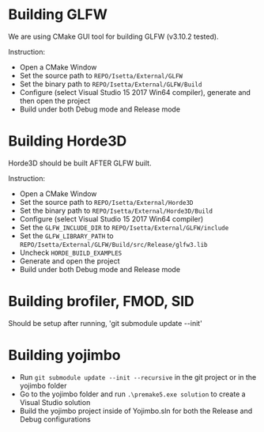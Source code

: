 # Building GLFW

We are using CMake GUI tool for building GLFW (v3.10.2 tested).

Instruction:
- Open a CMake Window
- Set the source path to `REPO/Isetta/External/GLFW`
- Set the binary path to `REPO/Isetta/External/GLFW/Build`
- Configure (select Visual Studio 15 2017 Win64 compiler), generate and then open the project
- Build under both Debug mode and Release mode

# Building Horde3D

Horde3D should be built AFTER GLFW built.

Instruction:
- Open a CMake Window
- Set the source path to `REPO/Isetta/External/Horde3D`
- Set the binary path to `REPO/Isetta/External/Horde3D/Build`
- Configure (select Visual Studio 15 2017 Win64 compiler)
- Set the `GLFW_INCLUDE_DIR` to `REPO/Isetta/External/GLFW/include`
- Set the `GLFW_LIBRARY_PATH` to `REPO/Isetta/External/GLFW/Build/src/Release/glfw3.lib`
- Uncheck `HORDE_BUILD_EXAMPLES`
- Generate and open the project
- Build under both Debug mode and Release mode

# Building brofiler, FMOD, SID
Should be setup after running, 'git submodule update --init'

# Building yojimbo
- Run `git submodule update --init --recursive` in the git project or in the yojimbo folder
- Go to the yojimbo folder and run `.\premake5.exe solution` to create a Visual Studio solution
- Build the yojimbo project inside of Yojimbo.sln for both the Release and Debug configurations